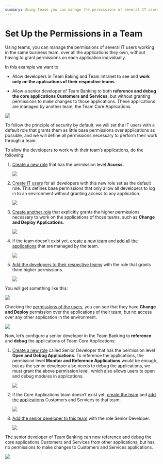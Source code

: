 ```yaml
---
summary: Using teams you can manage the permissions of several IT users working in the same business team over all the applications they own without having to grant permissions on each application individually.
---
```


# Set Up the Permissions in a Team

Using teams, you can manage the permissions of several IT users working in the same business team, over all the applications they own, without having to grant permissions on each application individually.

In this example we want to:

* Allow developers in Team Baking and Team Intranet to see and **work only on the applications of their respective teams**.

* Allow a senior developer of Team Banking to both **reference and debug the core applications Customers and Services**, but without granting permissions to make changes to those applications. These applications are managed by another team, the Team Core Applications.

![](images/setup-team-permissions-1.png?width=700)

To follow the principle of security by default, we will set the IT users with a default role that grants them as little base permissions over applications as possible, and we will define all permissions necessary to perform their work through a team.

To allow the developers to work with their team’s applications, do the following:

1. [Create a new role](create-an-it-role.md#create-a-new-role) that has the permission level **Access**.  

    ![](images/lt-setup-team-permissions-2.png?width=450)

1. [Create IT users](create-an-it-user.md) for all developers with this new role set as the default role. This defines base permissions that only allow all developers to log in to an environment without granting access to any application.  

    ![](images/lt-setup-team-permissions-3.png?width=350)

1. [Create another role](create-an-it-role.md#create-a-new-role) that explicitly grants the higher permissions necessary to work on the applications of those teams, such as **Change and Deploy Applications**.  

    ![](images/lt-setup-team-permissions-4.png?width=450)

1. If the team doesn’t exist yet, [create a new team](create-an-it-team.md) and [add all the applications](create-an-it-team.md#add-applications-to-the-team) that are managed by the team.  

    ![](images/lt-setup-team-permissions-5.png?width=800)

1. [Add the developers to their respective teams](create-an-it-team.md#add-it-users-to-the-team) with the role that grants them higher permissions.  

    ![](images/lt-setup-team-permissions-6.png?width=800)

You will get something like this:

![](images/lt-setup-team-permissions-7.png?width=950)

Checking the [permissions of the users](find-out-the-permissions-of-it-users.md#permissions-of-a-specific-IT-user), you can see that they have **Change and Deploy** permission over the applications of their team, but no access over any other application in the environment.

![](images/lt-setup-team-permissions-8.png?width=700)

Now, let’s configure a senior developer in the Team Banking to **reference** and **debug** the applications of Team Core Applications:

1. [Create a new role](create-an-it-role.md#create-a-new-role) called Senior Developer that has the permission level **Open and Debug Applications**. To reference the applications, the permission level **Monitor and Reference Applications** would be enough, but as the senior developer also needs to debug the applications, we must grant the above permission level, which also allows users to open and debug modules in applications.  

    ![](images/lt-setup-team-permissions-9.png?width=450)

1. If the Core Applications team doesn’t exist yet, [create the team](create-an-it-team.md) and [add the applications](create-an-it-team.md#add-applications-to-the-team) Customers and Services to that team.  

    ![](images/lt-setup-team-permissions-10.png?width=800)

1. [Add the senior developer to this team](create-an-it-team.md#add-it-users-to-the-team) with the role Senior Developer.  

    ![](images/lt-setup-team-permissions-11.png?width=800)

The senior developer of Team Banking can now reference and debug the core applications Customers and Services from other applications, but has no permissions to make changes to Customers and Services applications.

![](images/lt-setup-team-permissions-12.png?width=700)
